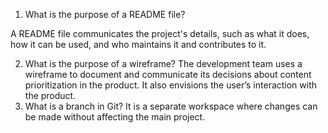 1. What is the purpose of a README file?

A README file communicates the project's details, such as what it does, how it can be used, and who maintains it and contributes to it.

2. What is the purpose of a wireframe?
The development team uses a wireframe to document and communicate its decisions about content prioritization in the product. It also envisions the  user’s interaction with the product.
3. What is a branch in Git?
It is a separate workspace where changes can be made without affecting the main project.